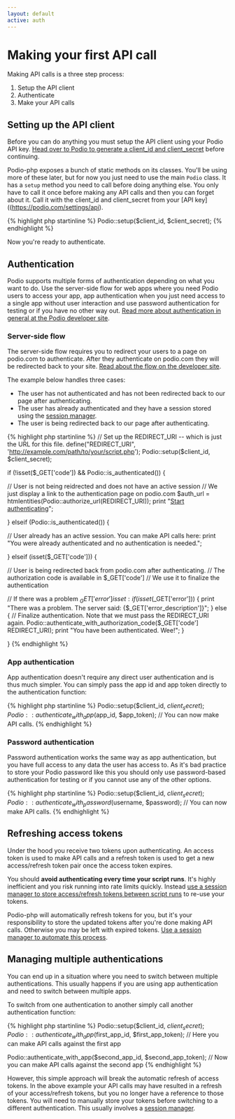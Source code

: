 ```yaml
---
layout: default
active: auth
---
```

# Making your first API call
Making API calls is a three step process:

1. Setup the API client
2. Authenticate
3. Make your API calls

## Setting up the API client
Before you can do anything you must setup the API client using your Podio API key. [Head over to Podio to generate a client_id and client_secret](https://podio.com/settings/api) before continuing.

Podio-php exposes a bunch of static methods on its classes. You'll be using more of these later, but for now you just need to use the main `Podio` class. It has a `setup` method you need to call before doing anything else. You only have to call it once before making any API calls and then you can forget about it. Call it with the client_id and client_secret from your [API key]((https://podio.com/settings/api).

{% highlight php startinline %}
Podio::setup($client_id, $client_secret);
{% endhighlight %}

Now you're ready to authenticate.

## Authentication
Podio supports multiple forms of authentication depending on what you want to do. Use the server-side flow for web apps where you need Podio users to access your app, app authentication when you just need access to a single app without user interaction and use password authentication for testing or if you have no other way out. [Read more about authentication in general at the Podio developer site](https://developers.podio.com/authentication).

### Server-side flow
The server-side flow requires you to redirect your users to a page on podio.com to authenticate. After they authenticate on podio.com they will be redirected back to your site. [Read about the flow on the developer site](https://developers.podio.com/authentication/server_side).

The example below handles three cases:

* The user has not authenticated and has not been redirected back to our page after authenticating.
* The user has already authenticated and they have a session stored using the [session manager]({{site.baseurl}}/sessions).
* The user is being redirected back to our page after authenticating.

{% highlight php startinline %}
// Set up the REDIRECT_URI -- which is just the URL for this file.
define("REDIRECT_URI", 'http://example.com/path/to/your/script.php');
Podio::setup($client_id, $client_secret);

if (!isset($_GET['code']) && Podio::is_authenticated()) {

  // User is not being reidrected and does not have an active session
  // We just display a link to the authentication page on podio.com
  $auth_url = htmlentities(Podio::authorize_url(REDIRECT_URI));
  print "<a href='{$auth_url}'>Start authenticating</a>";

} elseif (Podio::is_authenticated()) {

  // User already has an active session. You can make API calls here:
  print "You were already authenticated and no authentication is needed.";

}
elseif (isset($_GET['code'])) {

  // User is being redirected back from podio.com after authenticating.
  // The authorization code is available in $_GET['code']
  // We use it to finalize the authentication

  // If there was a problem $_GET['error'] is set:
  if (isset($_GET['error'])) {
    print "There was a problem. The server said: {$_GET['error_description']}";
  }
  else {
    // Finalize authentication. Note that we must pass the REDIRECT_URI again.
    Podio::authenticate_with_authorization_code($_GET['code'] REDIRECT_URI);
    print "You have been authenticated. Wee!";
  }

}
{% endhighlight %}

### App authentication
App authentication doesn't require any direct user authentication and is thus much simpler. You can simply pass the app id and app token directly to the authentication function:

{% highlight php startinline %}
Podio::setup($client_id, $client_secret);
Podio::authenticate_with_app($app_id, $app_token);
// You can now make API calls.
{% endhighlight %}

### Password authentication
Password authentication works the same way as app authentication, but you have full access to any data the user has access to. As it's bad practice to store your Podio password like this you should only use password-based authentication for testing or if you cannot use any of the other options.

{% highlight php startinline %}
Podio::setup($client_id, $client_secret);
Podio::authenticate_with_password($username, $password);
// You can now make API calls.
{% endhighlight %}

## Refreshing access tokens
Under the hood you receive two tokens upon authenticating. An access token is used to make API calls and a refresh token is used to get a new access/refresh token pair once the access token expires.

You should **avoid authenticating every time your script runs**. It's highly inefficient and you risk running into rate limits quickly. Instead [use a session manager to store access/refresh tokens between script runs]({{site.baseurl}}/sessions) to re-use your tokens.

Podio-php will automatically refresh tokens for you, but it's your responsibility to store the updated tokens after you're done making API calls. Otherwise you may be left with expired tokens. [Use a session manager to automate this process]({{site.baseurl}}/sessions).

## Managing multiple authentications
You can end up in a situation where you need to switch between multiple authentications. This usually happens if you are using app authentication and need to switch between multiple apps.

To switch from one authentication to another simply call another authentication function:

{% highlight php startinline %}
Podio::setup($client_id, $client_secret);
Podio::authenticate_with_app($first_app_id, $first_app_token);
// Here you can make API calls against the first app

Podio::authenticate_with_app($second_app_id, $second_app_token);
// Now you can make API calls against the second app
{% endhighlight %}

However, this simple approach will break the automatic refresh of access tokens. In the above example your API calls may have resulted in a refresh of your access/refresh tokens, but you no longer have a reference to those tokens. You will need to manually store your tokens before switching to a different authentication. This usually involves a [session manager]({{site.baseurl}}/sessions).
